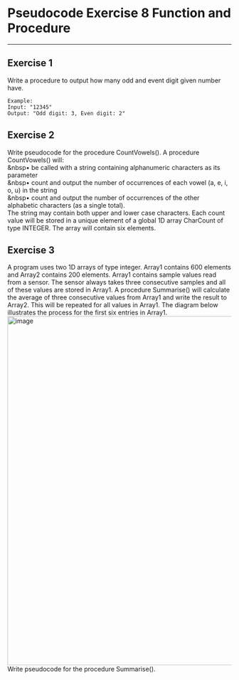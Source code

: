 # Pseudocode Exercise 8 Function and Procedure

---

## Exercise 1

Write a procedure to output how many odd and event digit given number have.

    Example:
    Input: "12345"
    Output: "Odd digit: 3, Even digit: 2"

## Exercise 2

Write pseudocode for the procedure CountVowels(). A procedure CountVowels() will: <br />
&nbsp• be called with a string containing alphanumeric characters as its parameter <br />
&nbsp• count and output the number of occurrences of each vowel (a, e, i, o, u) in the string <br />
&nbsp• count and output the number of occurrences of the other alphabetic characters (as a single total). <br />
The string may contain both upper and lower case characters.
Each count value will be stored in a unique element of a global 1D array CharCount of type
INTEGER. The array will contain six elements.


    
## Exercise 3

A program uses two 1D arrays of type integer. Array1 contains 600 elements and Array2 contains 200 elements.
Array1 contains sample values read from a sensor. The sensor always takes three consecutive samples and all of these values are stored in Array1.
A procedure Summarise() will calculate the average of three consecutive values from Array1 and write the result to Array2. This will be repeated for all values in Array1.
The diagram below illustrates the process for the first six entries in Array1.
<img width="785" alt="image" src="https://github.com/user-attachments/assets/2fd1a41b-3f99-412c-a7ec-b76ee3e03b75" />
Write pseudocode for the procedure Summarise().




 
